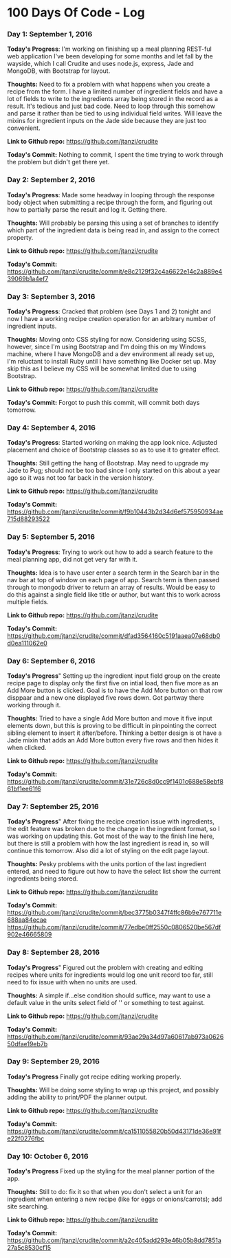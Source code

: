 # 100 Days Of Code - Log

### Day 1: September 1, 2016

**Today's Progress**: I'm working on finishing up a meal planning REST-ful web application I've been developing for some months and let fall by the wayside, which I call Crudite and uses node.js, express, Jade and MongoDB, with Bootstrap for layout.

**Thoughts:** Need to fix a problem with what happens when you create a recipe from the form.  I have a limited number of ingredient fields and have a lot of fields to write to the ingredients array being stored in the record as a result.  It's tedious and just bad code.  Need to loop through this somehow and parse it rather than be tied to using individual field writes.  Will leave the mixins for ingredient inputs on the Jade side because they are just too convenient.

**Link to Github repo:** https://github.com/jtanzi/crudite

**Today's Commit:** Nothing to commit, I spent the time trying to work through the problem but didn't get there yet.

### Day 2: September 2, 2016

**Today's Progress**: Made some headway in looping through the response body object when submitting a recipe through the form, and figuring out how to partially parse the result and log it.  Getting there.

**Thoughts:** Will probably be parsing this using a set of branches to identify which part of the ingredient data is being read in, and assign to the correct property.

**Link to Github repo:** https://github.com/jtanzi/crudite

**Today's Commit:** https://github.com/jtanzi/crudite/commit/e8c2129f32c4a6622e14c2a889e439069b1a4ef7

### Day 3: September 3, 2016

**Today's Progress**: Cracked that problem (see Days 1 and 2) tonight and now I have a working recipe creation operation for an arbitrary number of ingredient inputs.

**Thoughts:** Moving onto CSS styling for now.  Considering using SCSS, however, since I'm using Bootstrap and I'm doing this on my Windows machine, where I have MongoDB and a dev environment all ready set up, I'm reluctant to install Ruby until I have something like Docker set up.  May skip this as I believe my CSS will be somewhat limited due to using Bootstrap.

**Link to Github repo:** https://github.com/jtanzi/crudite

**Today's Commit:** Forgot to push this commit, will commit both days tomorrow.

### Day 4: September 4, 2016

**Today's Progress**: Started working on making the app look nice.  Adjusted placement and choice of Bootstrap classes so as to use it to greater effect.

**Thoughts:** Still getting the hang of Bootstrap.  May need to upgrade my Jade to Pug; should not be too bad since I only started on this about a year ago so it was not too far back in the version history.

**Link to Github repo:** https://github.com/jtanzi/crudite

**Today's Commit:** https://github.com/jtanzi/crudite/commit/f9b10443b2d34d6ef575950934ae715d88293522

### Day 5: September 5, 2016

**Today's Progress**: Trying to work out how to add a search feature to the meal planning app, did not get very far with it.

**Thoughts:** Idea is to have user enter a search term in the Search bar in the nav bar at top of window on each page of app.  Search term is then passed through to mongodb driver to return an array of results.  Would be easy to do this against a single field like title or author, but want this to work across multiple fields.

**Link to Github repo:** https://github.com/jtanzi/crudite

**Today's Commit:** https://github.com/jtanzi/crudite/commit/dfad3564160c5191aaea07e68db0d0ea111062e0

### Day 6: September 6, 2016

**Today's Progress**" Setting up the ingredient input field group on the create recipe page to display only the first five on intial load, then five more as an Add More button is clicked.  Goal is to have the Add More button on that row disppaar and a new one displayed five rows down.  Got partway there working through it.

**Thoughts:** Tried to have a single Add More button and move it five input elements down, but this is proving to be difficult in pinpointing the correct sibling element to insert it after/before.  Thinking a better design is ot have a Jade mixin that adds an Add More button every five rows and then hides it when clicked.

**Link to Github repo:** https://github.com/jtanzi/crudite

**Today's Commit:** https://github.com/jtanzi/crudite/commit/31e726c8d0cc9f1401c688e58ebf861bf1ee61f6

### Day 7: September 25, 2016

**Today's Progress**" After fixing the recipe creation issue with ingredients, the edit feature was broken due to the change in the ingredient format, so I was working on updating this.  Got most of the way to the finish line here, but there is still a problem with how the last ingredient is read in, so will continue this tomorrow.  Also did a lot of styling on the edit page layout.

**Thoughts:** Pesky problems with the units portion of the last ingredient entered, and need to figure out how to have the select list show the current ingredients being stored.

**Link to Github repo:** https://github.com/jtanzi/crudite

**Today's Commit:** https://github.com/jtanzi/crudite/commit/bec3775b0347f4ffc86b9e767711e688aa84ecae
                    https://github.com/jtanzi/crudite/commit/77edbe0ff2550c0806520be567df902e46665809


### Day 8: September 28, 2016

**Today's Progress**" Figured out the problem with creating and editing recipes where units for ingredients would log one unit record too far, still need to fix issue with when no units are used.

**Thoughts:** A simple if...else condition should suffice, may want to use a default value in the units select field of '' or something to test against.

**Link to Github repo:** https://github.com/jtanzi/crudite

**Today's Commit:** https://github.com/jtanzi/crudite/commit/93ae29a34d97a60617ab973a062650dfae19eb7b

### Day 9: September 29, 2016

**Today's Progress** Finally got recipe editing working properly.

**Thoughts:** Will be doing some styling to wrap up this project, and possibly adding the ability to print/PDF the planner output.

**Link to Github repo:** https://github.com/jtanzi/crudite

**Today's Commit:** https://github.com/jtanzi/crudite/commit/ca1511055820b50d43171de36e91fe22f0276fbc

### Day 10: October 6, 2016

**Today's Progress** Fixed up the styling for the meal planner portion of the app.

**Thoughts:** Still to do: fix it so that when you don't select a unit for an ingredient when entering a new recipe (like for eggs or onions/carrots); add site searching.

**Link to Github repo:** https://github.com/jtanzi/crudite

**Today's Commit:** https://github.com/jtanzi/crudite/commit/a2c405add293e46b05b8dd7851a27a5c8530cf15
